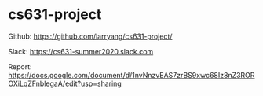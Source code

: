 # cs631-project

Github: https://github.com/larryang/cs631-project/

Slack: https://cs631-summer2020.slack.com

Report: https://docs.google.com/document/d/1nvNnzvEAS7zrBS9xwc68Iz8nZ3ROROXiLqZFnblegaA/edit?usp=sharing
